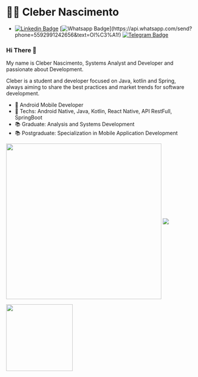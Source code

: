 <h1>👨‍💻 Cleber Nascimento</h1>

- [![Linkedin Badge](https://img.shields.io/badge/-LinkedIn-blue?style=flat-square&logo=Linkedin&logoColor=white&link=https://www.linkedin.com/in/cleber-nascimento/)](https://www.linkedin.com/in/cleber-nascimento/)
[![Whatsapp Badge](https://img.shields.io/badge/-Whatsapp-4CA143?style=flat-square&labelColor=4CA143&logo=whatsapp&logoColor=white&link=https://api.whatsapp.com/send?phone=5592991242656&text=Ol%C3%A1!!)](https://api.whatsapp.com/send?phone=5592991242656&text=Ol%C3%A1!)
[![Telegram Badge](https://img.shields.io/badge/-Telegram-1ca0f1?style=flat-square&labelColor=1ca0f1&logo=telegram&logoColor=white&link=https://t.me/clebernascimento)](https://t.me/clebernascimento)
  

### Hi There 👋

My name is Cleber Nascimento, Systems Analyst and Developer and passionate about Development.

Cleber is a student and developer focused on Java, kotlin and Spring, always aiming to share the best practices and market trends for software development.

- 💼 Android Mobile Developer
- 📲 Techs: Android Native, Java, Kotlin, React Native, API RestFull, SpringBoot
- 📚 Graduate: Analysis and Systems Development
- 📚 Postgraduate: Specialization in Mobile Application Development

<p>
  <img align="center" width=420px src="https://github-readme-stats.vercel.app/api?username=clebernascimento&show_icons=true&layout=compact&theme=radical" />
  <img align="center" src="https://github-readme-stats.vercel.app/api/top-langs/?username=clebernascimento&show_icons=true&layout=compact&theme=radical" />
</p>
<p>
  <img height="180em" margin-top src="https://github-profile-summary-cards.vercel.app/api/cards/profile-details?username=clebernascimento&theme=github_dark" />
</p>
